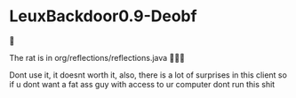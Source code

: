 # LeuxBackdoor0.9-Deobf
🐀

The rat is in org/reflections/reflections.java 🐀🐀🐀

Dont use it, it doesnt worth it, also, there is a lot of surprises in this client so if u dont want a fat ass guy with access to ur computer dont run this shit
